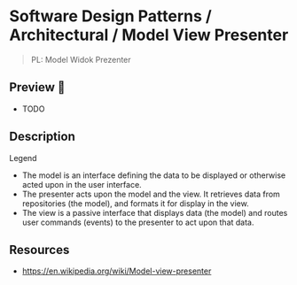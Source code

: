 # Software Design Patterns / Architectural / Model View Presenter

> PL: Model Widok Prezenter

## Preview 🎉

- TODO

## Description

Legend

- The model is an interface defining the data to be displayed or otherwise acted
  upon in the user interface.
- The presenter acts upon the model and the view. It retrieves data from repositories
  (the model), and formats it for display in the view.
- The view is a passive interface that displays data (the model) and routes user
  commands (events) to the presenter to act upon that data.

## Resources

- <https://en.wikipedia.org/wiki/Model-view-presenter>
